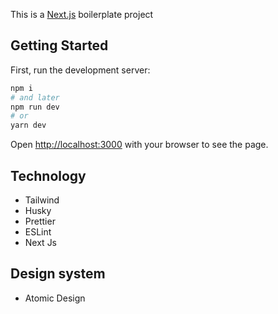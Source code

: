 This is a [Next.js](https://nextjs.org/) boilerplate project

## Getting Started

First, run the development server:

```bash
npm i 
# and later
npm run dev
# or
yarn dev
```

Open [http://localhost:3000](http://localhost:3000) with your browser to see the page.

## Technology

- Tailwind
- Husky
- Prettier
- ESLint
- Next Js

## Design system

- Atomic Design
